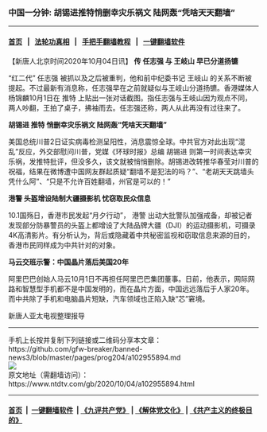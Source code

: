 ### 中国一分钟: 胡锡进推特悄删幸灾乐祸文 陆网轰“凭啥天天翻墙”
------------------------

#### [首页](https://github.com/gfw-breaker/banned-news3/blob/master/README.md) &nbsp;&nbsp;|&nbsp;&nbsp; [法轮功真相](https://github.com/begood0513/basic/blob/master/README.md)  &nbsp;&nbsp;|&nbsp;&nbsp; [手把手翻墙教程](https://github.com/gfw-breaker/guides/wiki)  &nbsp;&nbsp;|&nbsp;&nbsp; [一键翻墙软件](https://github.com/gfw-breaker/nogfw/blob/master/README.md)  



<div><div class="post_content" itemprop="articleBody">
 <p>
  【新唐人北京时间2020年10月04日讯】
  <strong>
   传
   <ok href="https://www.ntdtv.com/gb/任志强.htm">
    任志强
   </ok>
   与
   <ok href="https://www.ntdtv.com/gb/王岐山.htm">
    王岐山
   </ok>
   早已分道扬镳
  </strong>
 </p>
 <p>
  “红二代”
  <ok href="https://www.ntdtv.com/gb/任志强.htm">
   任志强
  </ok>
  被抓以及之后被重判，他和前中纪委书记
  <ok href="https://www.ntdtv.com/gb/王岐山.htm">
   王岐山
  </ok>
  的关系不断被提起。不过最新有消息称，任志强早在之前就疑似与王岐山分道扬镳。香港媒体人杨锦麟10月1日在
  <ok href="https://www.ntdtv.com/gb/推特.htm">
   推特
  </ok>
  上贴出一张对话截图。指任志强与王岐山因为观点不同，两人吵翻，王拍了桌子，拂袖而去。任志强还称，两人从此再没有过往来了。
 </p>
 <p>
  <strong>
   <ok href="https://www.ntdtv.com/gb/胡锡进.htm">
    胡锡进
   </ok>
   <ok href="https://www.ntdtv.com/gb/推特.htm">
    推特
   </ok>
   悄删幸灾乐祸文 陆网轰“凭啥天天翻墙”
  </strong>
 </p>
 <p>
  美国总统川普2日证实病毒检测呈阳性，消息震惊全球。中共官方对此出现“混乱”反应，外交部慰问川普，党媒《环球时报》总编
  <ok href="https://www.ntdtv.com/gb/胡锡进.htm">
   胡锡进
  </ok>
  则第一时间表达幸灾乐祸，发推特批评，但没多久，该文就被悄悄删除。胡锡进改转推华春莹对川普的祝福，结果在微博遭中国网友群起质疑“翻墙不是犯法的吗？”、“老胡天天跳墙头凭什么阿”、“只是不允许百姓翻墙，州官是可以的！”
 </p>
 <p>
  <strong>
   <ok href="https://www.ntdtv.com/gb/港警.htm">
    港警
   </ok>
   头盔增设陆制大疆摄影机 忧窃取民众信息
  </strong>
 </p>
 <p>
  10.1国殇日，香港市民发起“月夕行动”，
  <ok href="https://www.ntdtv.com/gb/港警.htm">
   港警
  </ok>
  出动大批警队加强戒备，却被记者发现部分防暴警员的头盔上都增设了大陆品牌大疆（DJI）的运动摄影机，可摄录4K高清影片。有分析认为，背后或隐藏着中共秘密监视和窃取信息来源的目的，香港市民同样成为中共针对的对象。
 </p>
 <p>
  <strong>
   马云交班示警：中国晶片落后美国20年
  </strong>
 </p>
 <p>
  阿里巴巴创始人马云10月1日不再担任阿里巴巴集团董事。日前，他表示，网际网路和智慧型手机都不是中国发明的，而在晶片方面，中国远远落后于人家20年。而中共除了手机和电脑晶片短缺，汽车领域也正陷入缺“芯”窘境。
 </p>
 <p>
  新唐人亚太电视整理报导
 </p>
 <div class="single_ad">
 </div>
</div>
</div>
<hr/>
手机上长按并复制下列链接或二维码分享本文章：<br/>
https://github.com/gfw-breaker/banned-news3/blob/master/pages/prog204/a102955894.md <br/>
<a href='https://github.com/gfw-breaker/banned-news3/blob/master/pages/prog204/a102955894.md'><img src='https://github.com/gfw-breaker/banned-news3/blob/master/pages/prog204/a102955894.md.png'/></a> <br/>
原文地址（需翻墙访问）：https://www.ntdtv.com/gb/2020/10/04/a102955894.html


------------------------
#### [首页](https://github.com/gfw-breaker/banned-news3/blob/master/README.md) &nbsp;|&nbsp; [一键翻墙软件](https://github.com/gfw-breaker/nogfw/blob/master/README.md) &nbsp;| [《九评共产党》](https://github.com/gfw-breaker/9ping.md/blob/master/README.md#九评之一评共产党是什么) | [《解体党文化》](https://github.com/gfw-breaker/jtdwh.md/blob/master/README.md) | [《共产主义的终极目的》](https://github.com/gfw-breaker/gczydzjmd.md/blob/master/README.md)


<img src='http://gfw-breaker.win/banned-news3/pages/prog204/a102955894.md' width='0px' height='0px'/>